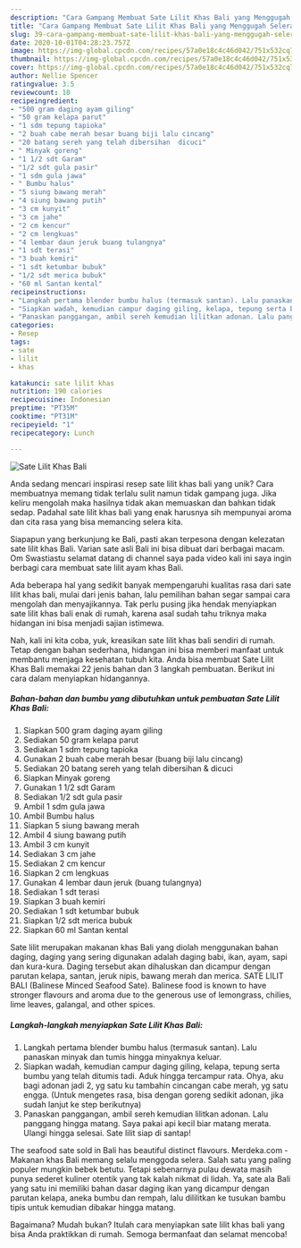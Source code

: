 ```yaml
---
description: "Cara Gampang Membuat Sate Lilit Khas Bali yang Menggugah Selera"
title: "Cara Gampang Membuat Sate Lilit Khas Bali yang Menggugah Selera"
slug: 39-cara-gampang-membuat-sate-lilit-khas-bali-yang-menggugah-selera
date: 2020-10-01T04:28:23.757Z
image: https://img-global.cpcdn.com/recipes/57a0e18c4c46d042/751x532cq70/sate-lilit-khas-bali-foto-resep-utama.jpg
thumbnail: https://img-global.cpcdn.com/recipes/57a0e18c4c46d042/751x532cq70/sate-lilit-khas-bali-foto-resep-utama.jpg
cover: https://img-global.cpcdn.com/recipes/57a0e18c4c46d042/751x532cq70/sate-lilit-khas-bali-foto-resep-utama.jpg
author: Nellie Spencer
ratingvalue: 3.5
reviewcount: 10
recipeingredient:
- "500 gram daging ayam giling"
- "50 gram kelapa parut"
- "1 sdm tepung tapioka"
- "2 buah cabe merah besar buang biji lalu cincang"
- "20 batang sereh yang telah dibersihan  dicuci"
- " Minyak goreng"
- "1 1/2 sdt Garam"
- "1/2 sdt gula pasir"
- "1 sdm gula jawa"
- " Bumbu halus"
- "5 siung bawang merah"
- "4 siung bawang putih"
- "3 cm kunyit"
- "3 cm jahe"
- "2 cm kencur"
- "2 cm lengkuas"
- "4 lembar daun jeruk buang tulangnya"
- "1 sdt terasi"
- "3 buah kemiri"
- "1 sdt ketumbar bubuk"
- "1/2 sdt merica bubuk"
- "60 ml Santan kental"
recipeinstructions:
- "Langkah pertama blender bumbu halus (termasuk santan). Lalu panaskan minyak dan tumis hingga minyaknya keluar."
- "Siapkan wadah, kemudian campur daging giling, kelapa, tepung serta bumbu yang telah ditumis tadi. Aduk hingga tercampur rata. Ohya, aku bagi adonan jadi 2, yg satu ku tambahin cincangan cabe merah, yg satu engga. (Untuk mengetes rasa, bisa dengan goreng sedikit adonan, jika sudah lanjut ke step berikutnya)"
- "Panaskan panggangan, ambil sereh kemudian lilitkan adonan. Lalu panggang hingga matang. Saya pakai api kecil biar matang merata. Ulangi hingga selesai. Sate lilit siap di santap!"
categories:
- Resep
tags:
- sate
- lilit
- khas

katakunci: sate lilit khas 
nutrition: 190 calories
recipecuisine: Indonesian
preptime: "PT35M"
cooktime: "PT31M"
recipeyield: "1"
recipecategory: Lunch

---
```



![Sate Lilit Khas Bali](https://img-global.cpcdn.com/recipes/57a0e18c4c46d042/751x532cq70/sate-lilit-khas-bali-foto-resep-utama.jpg)

Anda sedang mencari inspirasi resep sate lilit khas bali yang unik? Cara membuatnya memang tidak terlalu sulit namun tidak gampang juga. Jika keliru mengolah maka hasilnya tidak akan memuaskan dan bahkan tidak sedap. Padahal sate lilit khas bali yang enak harusnya sih mempunyai aroma dan cita rasa yang bisa memancing selera kita.

Siapapun yang berkunjung ke Bali, pasti akan terpesona dengan kelezatan sate lilit khas Bali. Varian sate asli Bali ini bisa dibuat dari berbagai macam. Om Swastiastu selamat datang di channel saya pada video kali ini saya ingin berbagi cara membuat sate lilit ayam khas Bali.

Ada beberapa hal yang sedikit banyak mempengaruhi kualitas rasa dari sate lilit khas bali, mulai dari jenis bahan, lalu pemilihan bahan segar sampai cara mengolah dan menyajikannya. Tak perlu pusing jika hendak menyiapkan sate lilit khas bali enak di rumah, karena asal sudah tahu triknya maka hidangan ini bisa menjadi sajian istimewa.


Nah, kali ini kita coba, yuk, kreasikan sate lilit khas bali sendiri di rumah. Tetap dengan bahan sederhana, hidangan ini bisa memberi manfaat untuk membantu menjaga kesehatan tubuh kita. Anda bisa membuat Sate Lilit Khas Bali memakai 22 jenis bahan dan 3 langkah pembuatan. Berikut ini cara dalam menyiapkan hidangannya.

<!--inarticleads1-->

##### Bahan-bahan dan bumbu yang dibutuhkan untuk pembuatan Sate Lilit Khas Bali:

1. Siapkan 500 gram daging ayam giling
1. Sediakan 50 gram kelapa parut
1. Sediakan 1 sdm tepung tapioka
1. Gunakan 2 buah cabe merah besar (buang biji lalu cincang)
1. Sediakan 20 batang sereh yang telah dibersihan &amp; dicuci
1. Siapkan  Minyak goreng
1. Gunakan 1 1/2 sdt Garam
1. Sediakan 1/2 sdt gula pasir
1. Ambil 1 sdm gula jawa
1. Ambil  Bumbu halus
1. Siapkan 5 siung bawang merah
1. Ambil 4 siung bawang putih
1. Ambil 3 cm kunyit
1. Sediakan 3 cm jahe
1. Sediakan 2 cm kencur
1. Siapkan 2 cm lengkuas
1. Gunakan 4 lembar daun jeruk (buang tulangnya)
1. Sediakan 1 sdt terasi
1. Siapkan 3 buah kemiri
1. Sediakan 1 sdt ketumbar bubuk
1. Siapkan 1/2 sdt merica bubuk
1. Siapkan 60 ml Santan kental


Sate lilit merupakan makanan khas Bali yang diolah menggunakan bahan daging, daging yang sering digunakan adalah daging babi, ikan, ayam, sapi dan kura-kura. Daging tersebut akan dihaluskan dan dicampur dengan parutan kelapa, santan, jeruk nipis, bawang merah dan merica. SATE LILIT BALI (Balinese Minced Seafood Sate). Balinese food is known to have stronger flavours and aroma due to the generous use of lemongrass, chilies, lime leaves, galangal, and other spices. 

<!--inarticleads2-->

##### Langkah-langkah menyiapkan Sate Lilit Khas Bali:

1. Langkah pertama blender bumbu halus (termasuk santan). Lalu panaskan minyak dan tumis hingga minyaknya keluar.
1. Siapkan wadah, kemudian campur daging giling, kelapa, tepung serta bumbu yang telah ditumis tadi. Aduk hingga tercampur rata. Ohya, aku bagi adonan jadi 2, yg satu ku tambahin cincangan cabe merah, yg satu engga. (Untuk mengetes rasa, bisa dengan goreng sedikit adonan, jika sudah lanjut ke step berikutnya)
1. Panaskan panggangan, ambil sereh kemudian lilitkan adonan. Lalu panggang hingga matang. Saya pakai api kecil biar matang merata. Ulangi hingga selesai. Sate lilit siap di santap!


The seafood sate sold in Bali has beautiful distinct flavours. Merdeka.com - Makanan khas Bali memang selalu menggoda selera. Salah satu yang paling populer mungkin bebek betutu. Tetapi sebenarnya pulau dewata masih punya sederet kuliner otentik yang tak kalah nikmat di lidah. Ya, sate ala Bali yang satu ini memiliki bahan dasar daging ikan yang dicampur dengan parutan kelapa, aneka bumbu dan rempah, lalu dililitkan ke tusukan bambu tipis untuk kemudian dibakar hingga matang. 

Bagaimana? Mudah bukan? Itulah cara menyiapkan sate lilit khas bali yang bisa Anda praktikkan di rumah. Semoga bermanfaat dan selamat mencoba!
